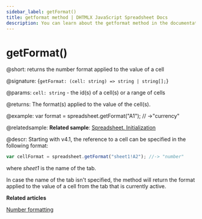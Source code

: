 ```yaml
---
sidebar_label: getFormat()
title: getformat method | DHTMLX JavaScript Spreadsheet Docs
description: You can learn about the getformat method in the documentation of the DHTMLX JavaScript Spreadsheet library. Browse developer guides and API reference, try out code examples and live demos, and download a free 30-day evaluation version of DHTMLX Spreadsheet.
---
```


# getFormat()

@short: returns the number format applied to the value of a cell

@signature: {`getFormat: (cell: string) => string | string[];`}

@params:
`cell: string` - the id(s) of a cell(s) or a range of cells

@returns:
The format(s) applied to the value of the cell(s).

@example:
var format = spreadsheet.getFormat("A1");
// ->"currency"

@relatedsample:
**Related sample**: [Spreadsheet. Initialization](https://snippet.dhtmlx.com/ihtkdcoc)

@descr:
Starting with v4.1, the reference to a cell can be specified in the following format:

~~~js
var cellFormat = spreadsheet.getFormat("sheet1!A2"); //-> "number"
~~~

where *sheet1* is the name of the tab.

In case the name of the tab isn't specified, the method will return the format applied to the value of a cell from the tab that is currently active.

**Related articles**

[Number formatting](number_formatting.md)
